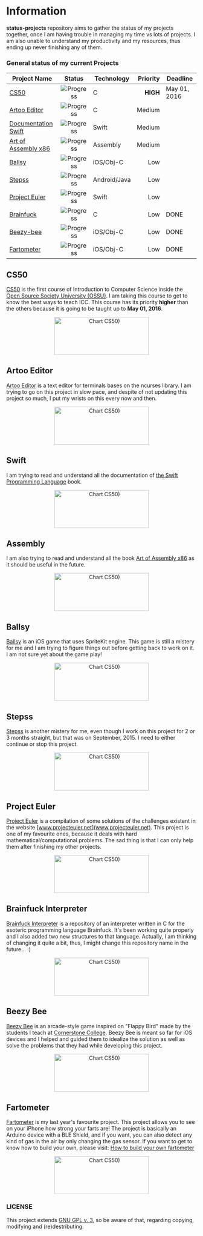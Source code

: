 # Information
__status-projects__ repository aims to gather the status of my projects together, once I am having trouble in managing my time vs lots of projects. I am also unable to understand my productivity and my resources, thus ending up never finishing any of them.

### General status of my current Projects

| Project Name                        | Status                                    | Technology  |  Priority  |  Deadline    |
| ----------------------------------- |:-----------------------------------------:| ----------- | ----------:|  --------    |
| [CS50](#cs50)                       | ![Progress](http://progressed.io/bar/20)  | C           | __HIGH__   | May 01, 2016 |
| [Artoo Editor](#artoo-editor)       | ![Progress](http://progressed.io/bar/20)  | C           | Medium     |              |
| [Documentation Swift](#swift)       | ![Progress](http://progressed.io/bar/30)  | Swift       | Medium     |              |
| [Art of Assembly x86](#assembly)    | ![Progress](http://progressed.io/bar/5)   | Assembly    | Medium     |              |
| [Ballsy](#ballsy)                   | ![Progress](http://progressed.io/bar/5)   | iOS/Obj-C   | Low        |              |
| [Stepss](#stepss)                   | ![Progress](http://progressed.io/bar/60)  | Android/Java| Low        |              |
| [Project Euler](#project-euler)     | ![Progress](http://progressed.io/bar/10)  | Swift       | Low        |              |
| [Brainfuck](#brainfuck-interpreter) | ![Progress](http://progressed.io/bar/100) | C           | Low        | DONE         |
| [Beezy-bee](#beezy-bee)             | ![Progress](http://progressed.io/bar/100) | iOS/Obj-C   | Low        | DONE         |
| [Fartometer](#fartometer)           | ![Progress](http://progressed.io/bar/100) | iOS/Obj-C   | Low        | DONE         |

## CS50

[CS50](https://www.edx.org/course/introduction-computer-science-harvardx-cs50x#!) is the first course of Introduction to Computer Science inside the [Open Source Society University (OSSU)](https://github.com/open-source-society/computer-science). I am taking this course to get to know the best ways to teach ICC. This course has its priority **higher** than the others because it is going to be taught up to **May 01, 2016**.

<div align="center"><img src='https://chart.googleapis.com/chart?cht=p&chs=250x100&chd=t:20,10,70&chco=8BC34A,CDDC39,C8E6C9&chl=Done|In%20Progress|To%20Do' alt='Chart CS50)' height='100' width='250' /></div>

## Artoo Editor
[Artoo Editor](https://github.com/luizperes/artoo-editor) is a text editor for terminals bases on the ncurses library. I am trying to go on this project in slow pace, and despite of not updating this project so much, I put my wrists on this every now and then.

<div align="center"><img src='https://chart.googleapis.com/chart?cht=p&chs=250x100&chd=t:20,5,75&chco=8BC34A,CDDC39,C8E6C9&chl=Done|In%20Progress|To%20Do' alt='Chart CS50)' height='100' width='250' /></div>

## Swift

I am trying to read and understand all the documentation of [the Swift Programming Language](https://itunes.apple.com/us/book/swift-programming-language/id1002622538?mt=11) book.

<div align="center"><img src='https://chart.googleapis.com/chart?cht=p&chs=250x100&chd=t:30,70&chl=Read|Not%20Read' alt='Chart CS50)' height='100' width='250' /></div>

## Assembly

I am also trying to read and understand all the book [Art of Assembly x86](http://www.plantation-productions.com/Webster/www.artofasm.com/Windows/PDFs/0_PDFIndexWin.html) as it should be useful in the future.

<div align="center"><img src='https://chart.googleapis.com/chart?cht=p&chs=250x100&chd=t:5,95&chl=Read|Not%20Read' alt='Chart CS50)' height='100' width='250' /></div>

## Ballsy

[Ballsy](https://github.com/ideiadoluiz/ballsy-doodle) is an iOS game that uses SpriteKit engine. This game is still a mistery for me and I am trying to figure things out before getting back to work on it. I am not sure yet about the game play!

<div align="center"><img src='https://chart.googleapis.com/chart?cht=p&chs=250x100&chd=t:5,0,95&chco=8BC34A,CDDC39,C8E6C9&chl=Done|In%20Progress|To%20Do' alt='Chart CS50)' height='100' width='250' /></div>

## Stepss

[Stepss](https://github.com/luizperes/TStepProject) is another mistery for me, even though I work on this project for 2 or 3 months straight, but that was on September, 2015. I need to either continue or stop this project. 

<div align="center"><img src='https://chart.googleapis.com/chart?cht=p&chs=250x100&chd=t:60,0,40&chco=8BC34A,CDDC39,C8E6C9&chl=Done|In%20Progress|To%20Do' alt='Chart CS50)' height='100' width='250' /></div>

## Project Euler

[Project Euler](https://github.com/DestructHub/ProjectEuler) is a compilation of some solutions of the challenges existent in the website [www.projecteuler.net](www.projecteuler.net). This project is one of my favourite ones, because it deals with hard mathematical/computational problems. The sad thing is that I can only help them after finishing my other projects. 

<div align="center"><img src='https://chart.googleapis.com/chart?cht=p&chs=250x100&chd=t:10,1,89&chco=8BC34A,CDDC39,C8E6C9&chl=Done|In%20Progress|To%20Do' alt='Chart CS50)' height='100' width='250' /></div>

## Brainfuck Interpreter

[Brainfuck Interpreter](https://github.com/luizperes/BrainfuckInterpreter) is a repository of an interpreter written in C for the esoteric programming language Brainfuck. It's been working quite properly and I also added two new structures to that language. Actually, I am thinking of changing it quite a bit, thus, I might change this repository name in the future... :)

<div align="center"><img src='https://chart.googleapis.com/chart?cht=p&chs=250x100&chd=t:100&chco=8BC34A&chl=Done' alt='Chart CS50)' height='100' width='250' /></div>

## Beezy Bee

[Beezy Bee](https://github.com/cornerstonecollege/beezy-bee) is an arcade-style game inspired on "Flappy Bird" made by the students I teach at [Cornerstone College](http://ciccc.ca). Beezy Bee is meant so far for iOS devices and I helped and guided them to idealize the solution as well as solve the problems that they had while developing this project.

<div align="center"><img src='https://chart.googleapis.com/chart?cht=p&chs=250x100&chd=t:100&chco=8BC34A&chl=Done' alt='Chart CS50)' height='100' width='250' /></div>

## Fartometer

[Fartometer](https://github.com/ideiadoluiz/FartometerIOSProject) is my last year's favourite project. This project allows you to see on your iPhone how strong your farts are! The project is basically an Arduino device with a BLE Shield, and if you want, you can also detect any kind of gas in the air by only changing the gas sensor. If you want to get to know how to build your own, please visit: [How to build your own fartometer](http://www.ideiadoluiz.com.br/site/how-to-build-your-own-fartometer/)

<div align="center"><img src='https://chart.googleapis.com/chart?cht=p&chs=250x100&chd=t:100&chco=8BC34A&chl=Done' alt='Chart CS50)' height='100' width='250' /></div>

### LICENSE
This project extends [GNU GPL v. 3](http://www.gnu.org/licenses/gpl-3.0.en.html), so be aware of that, regarding copying, modifying and (re)destributing.
